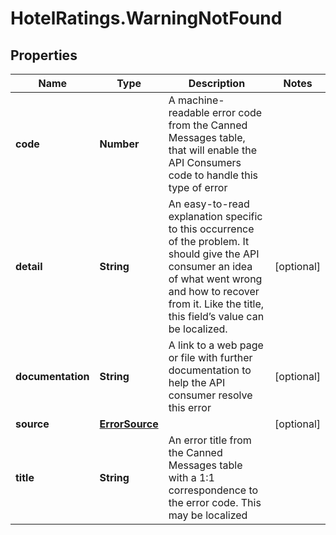 # HotelRatings.WarningNotFound

## Properties

Name | Type | Description | Notes
------------ | ------------- | ------------- | -------------
**code** | **Number** | A machine-readable error code from the Canned Messages table, that will enable the API Consumers code to handle this type of error | 
**detail** | **String** | An easy-to-read explanation specific to this occurrence of the problem. It should give the API consumer an idea of what went wrong and how to recover from it. Like the title, this field’s value can be localized. | [optional] 
**documentation** | **String** | A link to a web page or file with further documentation to help the API consumer resolve this error | [optional] 
**source** | [**ErrorSource**](ErrorSource.md) |  | [optional] 
**title** | **String** | An error title from the Canned Messages table with a 1:1 correspondence to the error code. This may be localized | 


